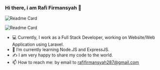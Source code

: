 ### Hi there, i am Rafi Firmansyah 👋


![Readme Card](https://github-readme-stats.vercel.app/api?username=rafifirmansyah&show_icons=true&theme=default)


![Readme Card](https://github-readme-stats.vercel.app/api/top-langs/?username=rafifirmansyah&hide=HTML,CSS,shell)


- :computer:  Currently, I work as a Full Stack Developer, working on Website/Web Application using Laravel.
- 🌱  I’m currently learning Node.JS and ExpressJS.
- :writing_hand:  I am very happy to share my code to the world.
- 📫   How to reach me:  by email to rafifirmansyah287@gmail.com





